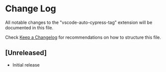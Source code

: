 # Change Log

All notable changes to the "vscode-auto-cypress-tag" extension will be documented in this file.

Check [Keep a Changelog](http://keepachangelog.com/) for recommendations on how to structure this file.

## [Unreleased]

- Initial release